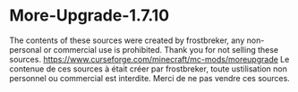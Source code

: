# More-Upgrade-1.7.10
The contents of these sources were created by frostbreker, any non-personal or commercial use is prohibited. Thank you for not selling these sources. https://www.curseforge.com/minecraft/mc-mods/moreupgrade Le contenue de ces sources à était créer par frostbreker, toute ustilisation non personnel ou commercial est interdite. Merci de ne pas vendre ces sources.

